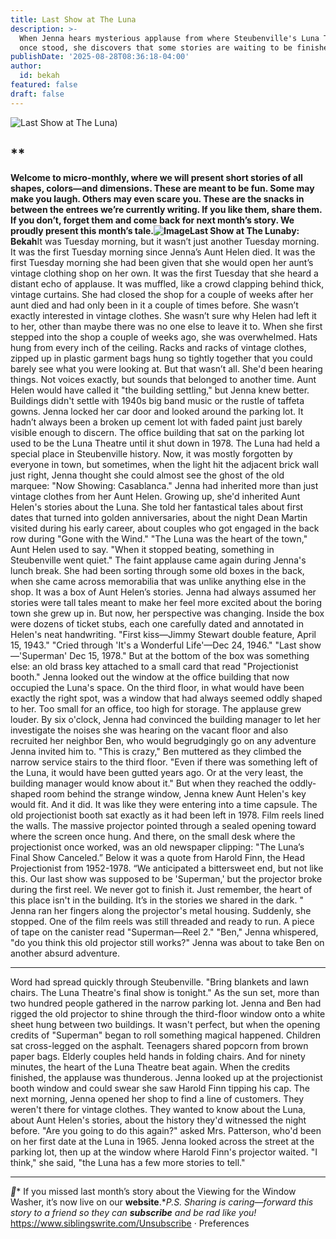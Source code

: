```yaml
---
title: Last Show at The Luna
description: >-
  When Jenna hears mysterious applause from where Steubenville's Luna Theatre
  once stood, she discovers that some stories are waiting to be finished.
publishDate: '2025-08-28T08:36:18-04:00'
author:
  id: bekah
featured: false
draft: false
---
```


![Last Show at The Luna](https://embed.filekitcdn.com/e/fgWVG8FeiA5L2P954Z7wAZ/i3Dq1kuDvLFgaUu7Qdsvjx))

## **
**Welcome to micro-monthly, where we will present short stories of all shapes, colors—and dimensions. These are meant to be fun. Some may make you laugh. Others may even scare you. These are the snacks in between the entrees we’re currently writing. If you like them, share them. If you don’t, forget them and come back for next month’s story.  **We proudly present this month’s tale.**![Image](https://embed.filekitcdn.com/e/fgWVG8FeiA5L2P954Z7wAZ/rWt73RAD1HnrQuqCoPXWrx)**Last Show at The Luna**by: Bekah**It was Tuesday morning, but it wasn’t just another Tuesday morning. It was the first Tuesday morning since Jenna’s Aunt Helen died. It was the first Tuesday morning she had been given that she would open her aunt’s vintage clothing shop on her own. It was the first Tuesday that she heard a distant echo of applause. It was muffled, like a crowd clapping behind thick, vintage curtains.
She had closed the shop for a couple of weeks after her aunt died and had only been in it a couple of times before. She wasn’t exactly interested in vintage clothes. She wasn’t sure why Helen had left it to her, other than maybe there was no one else to leave it to. When she first stepped into the shop a couple of weeks ago, she was overwhelmed. Hats hung from every inch of the ceiling. Racks and racks of vintage clothes, zipped up in plastic garment bags hung so tightly together that you could barely see what you were looking at. But that wasn’t all.
She'd been hearing things. Not voices exactly, but sounds that belonged to another time. Aunt Helen would have called it "the building settling," but Jenna knew better. Buildings didn't settle with 1940s big band music or the rustle of taffeta gowns.
Jenna locked her car door and looked around the parking lot. It hadn’t always been a broken up cement lot with faded paint just barely visible enough to discern. The office building that sat on the parking lot used to be the Luna Theatre until it shut down in 1978. The Luna had held a special place in Steubenville history. Now, it was mostly forgotten by everyone in town, but sometimes, when the light hit the adjacent brick wall just right, Jenna thought she could almost see the ghost of the old marquee: "Now Showing: Casablanca."
Jenna had inherited more than just vintage clothes from her Aunt Helen. Growing up, she'd inherited Aunt Helen's stories about the Luna. She told her fantastical tales about first dates that turned into golden anniversaries, about the night Dean Martin visited during his early career, about couples who got engaged in the back row during "Gone with the Wind."
"The Luna was the heart of the town," Aunt Helen used to say. "When it stopped beating, something in Steubenville went quiet."
The faint applause came again during Jenna's lunch break. She had been sorting through some old boxes in the back, when she came across memorabilia that was unlike anything else in the shop. It was a box of Aunt Helen’s stories. Jenna had always assumed her stories were tall tales meant to make her feel more excited about the boring town she grew up in. But now, her perspective was changing.
Inside the box were dozens of ticket stubs, each one carefully dated and annotated in Helen's neat handwriting. "First kiss—Jimmy Stewart double feature, April 15, 1943." "Cried through 'It's a Wonderful Life'—Dec 24, 1946." "Last show—'Superman' Dec 15, 1978."
But at the bottom of the box was something else: an old brass key attached to a small card that read "Projectionist booth."
Jenna looked out the window at the office building that now occupied the Luna's space. On the third floor, in what would have been exactly the right spot, was a window that had always seemed oddly shaped to her. Too small for an office, too high for storage.
The applause grew louder.
By six o'clock, Jenna had convinced the building manager to let her investigate the noises she was hearing on the vacant floor and also recruited her neighbor Ben, who would begrudgingly go on any adventure Jenna invited him to.
"This is crazy," Ben muttered as they climbed the narrow service stairs to the third floor. "Even if there was something left of the Luna, it would have been gutted years ago. Or at the very least, the building manager would know about it."
But when they reached the oddly-shaped room behind the strange window, Jenna knew Aunt Helen's key would fit. And it did.
It was like they were entering into a time capsule. The old projectionist booth sat exactly as it had been left in 1978. Film reels lined the walls. The massive projector pointed through a sealed opening toward where the screen once hung. And there, on the small desk where the projectionist once worked, was an old newspaper clipping:
"The Luna’s Final Show Canceled.” Below it was a quote from Harold Finn, the Head Projectionist from 1952-1978. “We anticipated a bittersweet end, but not like this. Our last show was supposed to be 'Superman,' but the projector broke during the first reel. We never got to finish it. Just remember, the heart of this place isn't in the building. It’s in the stories we shared in the dark. "
Jenna ran her fingers along the projector's metal housing. Suddenly, she stopped. One of the film reels was still threaded and ready to run. A piece of tape on the canister read "Superman—Reel 2."
"Ben," Jenna whispered, "do you think this old projector still works?" Jenna was about to take Ben on another absurd adventure.

---

Word had spread quickly through Steubenville. "Bring blankets and lawn chairs. The Luna Theatre's final show is tonight."
As the sun set, more than two hundred people gathered in the narrow parking lot. Jenna and Ben had rigged the old projector to shine through the third-floor window onto a white sheet hung between two buildings. It wasn't perfect, but when the opening credits of "Superman" began to roll something magical happened.
Children sat cross-legged on the asphalt. Teenagers shared popcorn from brown paper bags. Elderly couples held hands in folding chairs. And for ninety minutes, the heart of the Luna Theatre beat again.
When the credits finished, the applause was thunderous. Jenna looked up at the projectionist booth window and could swear she saw Harold Finn tipping his cap.
The next morning, Jenna opened her shop to find a line of customers. They weren't there for vintage clothes. They wanted to know about the Luna, about Aunt Helen's stories, about the history they'd witnessed the night before.
"Are you going to do this again?" asked Mrs. Patterson, who'd been on her first date at the Luna in 1965.
Jenna looked across the street at the parking lot, then up at the window where Harold Finn's projector waited. "I think," she said, "the Luna has a few more stories to tell."

---

*📖** If you missed last month’s story about the Viewing for the Window Washer, it’s now live on our **website**.**P.S. Sharing is caring—forward this story to a friend so they can **subscribe** and be rad like you!*
https://www.siblingswrite.com/Unsubscribe · Preferences
